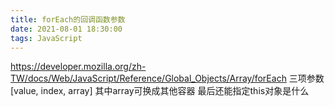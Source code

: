 ```yaml
---
title: forEach的回调函数参数
date: 2021-08-01 18:30:00
tags: JavaScript
---
```

<https://developer.mozilla.org/zh-TW/docs/Web/JavaScript/Reference/Global_Objects/Array/forEach>
三项参数[value, index, array] 其中array可换成其他容器
最后还能指定this对象是什么
